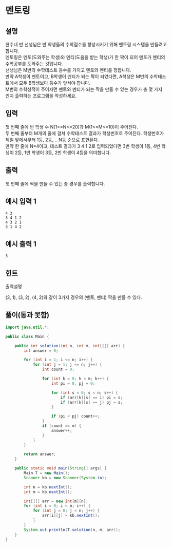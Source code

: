 # 멘토링

## 설명

현수네 반 선생님은 반 학생들의 수학점수를 향상시키기 위해 멘토링 시스템을 만들려고 합니다.  
멘토링은 멘토(도와주는 학생)와 멘티(도움을 받는 학생)가 한 짝이 되어 멘토가 멘티의 수학공부를 도와주는 것입니다.  
선생님은 M번의 수학테스트 등수를 가지고 멘토와 멘티를 정합니다.  
만약 A학생이 멘토이고, B학생이 멘티가 되는 짝이 되었다면, A학생은 M번의 수학테스트에서 모두 B학생보다 등수가 앞서야 합니다.  
M번의 수학성적이 주어지면 멘토와 멘티가 되는 짝을 만들 수 있는 경우가 총 몇 가지 인지 출력하는 프로그램을 작성하세요.  

## 입력

첫 번째 줄에 반 학생 수 N(1<=N<=20)과 M(1<=M<=10)이 주어진다.  
두 번째 줄부터 M개의 줄에 걸쳐 수학테스트 결과가 학생번호로 주어진다. 학생번호가 제일 앞에서부터 1등, 2등, ...N등 순으로 표현된다.  
만약 한 줄에 N=4이고, 테스트 결과가 3 4 1 2로 입력되었다면 3번 학생이 1등, 4번 학생이 2등, 1번 학생이 3등, 2번 학생이 4등을 의미합니다. 

## 출력

첫 번째 줄에 짝을 만들 수 있는 총 경우를 출력합니다.

## 예시 입력 1

```
4 3
3 4 1 2
4 3 2 1
3 1 4 2

```

## 예시 출력 1

```
3
```

## 힌트

출력설명

(3, 1), (3, 2), (4, 2)와 같이 3가지 경우의 (멘토, 멘티) 짝을 만들 수 있다.

## 풀이(통과 못함)

```java
import java.util.*;

public class Main {

    public int solution(int n, int m, int[][] arr) {
        int answer = 0;

        for (int i = 1; i <= n; i++) {
            for (int j = 1; j <= n; j++) {
                int count = 0;

                for (int k = 0; k < m; k++) {
                    int pi = 0, pj = 0;

                    for (int s = 0; s < n; s++) {
                        if (arr[k][s] == i) pi = s;
                        if (arr[k][s] == j) pj = s;
                    }

                    if (pi < pj) count++;
                }
                if (count == m) {
                    answer++;
                }
            }
        }

        return answer;
    }

    public static void main(String[] args) {
        Main T = new Main();
        Scanner kb = new Scanner(System.in);

        int n = kb.nextInt();
        int m = kb.nextInt();

        int[][] arr = new int[m][n];
        for (int i = 0; i < m; i++) {
            for (int j = 0; j < n; j++) {
                arr[i][j] = kb.nextInt();
            }
        }
        System.out.println(T.solution(n, m, arr));
    }
}
```
